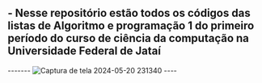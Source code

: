 ## - Nesse repositório estão todos os códigos das listas de Algoritmo e programação 1 do primeiro período do curso de ciência da computação na Universidade Federal de Jataí

  ------- ![Captura de tela 2024-05-20 231340](https://github.com/LucasFreitas1307/AP1-projects-/assets/167094976/8347d172-1744-4d4a-a790-1d0c33204dd1) ----

